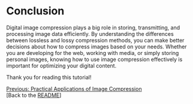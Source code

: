 # Conclusion

Digital image compression plays a big role in storing, transmitting, and processing image data efficiently. By understanding the differences between lossless and lossy compression methods, you can make better decisions about how to compress images based on your needs. Whether you are developing for the web, working with media, or simply storing personal images, knowing how to use image compression effectively is important for optimizing your digital content.

Thank you for reading this tutorial!

[Previous: Practical Applications of Image Compression](Applications.md)  
[Back to the [README](README.md)]

